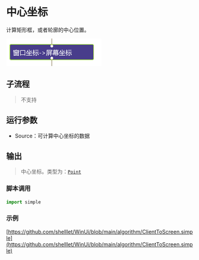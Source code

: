 # 中心坐标
计算矩形框，或者轮廓的中心位置。 

![action](./images/2022-11-17_184608.png ':size=90%')


## 子流程

> 不支持

## 运行参数

* Source：可计算中心坐标的数据

## 输出

> 中心坐标。类型为：[`Point`](./types/Point.md)


### 脚本调用

```python
import simple


```

### 示例

[https://github.com/shelllet/WinUi/blob/main/algorithm/ClientToScreen.simple](https://github.com/shelllet/WinUi/blob/main/algorithm/ClientToScreen.simple)
